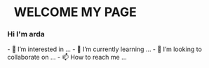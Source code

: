 
<h1 style="padding-left: 15px">
  WELCOME MY PAGE  
</h1>


<h3>Hi I'm arda</h3>
- 👀 I’m interested in ...
- 🌱 I’m currently learning ...
- 💞️ I’m looking to collaborate on ...
- 📫 How to reach me ...

<!---
shliophile/shliophile is a ✨ special ✨ repository because its `README.md` (this file) appears on your GitHub profile.
You can click the Preview link to take a look at your changes.
--->
